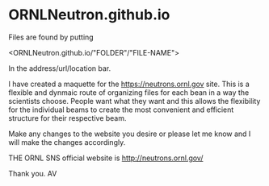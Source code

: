 # ORNLNeutron.github.io

Files are found by putting 

<ORNLNeutron.github.io/"FOLDER"/"FILE-NAME">

In the address/url/location bar. 


I have created  a maquette for the https://neutrons.ornl.gov site. 
This is a flexible and dynmaic route of organizing files for each bean in a way the scientists choose. 
People want what they want and this allows the flexibility for the individual beams to create the most convenient and efficient structure for their respective beam. 

Make any changes to the website you desire or please let me know and I will make the changes accordingly. 

THE ORNL SNS official website is http://neutrons.ornl.gov/

Thank you.
AV
